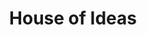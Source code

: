 ---
title: House of Ideas
service: Web Design
year: Oct 2018
description: We worked with House of Ideas to design and develop their website entirely in Google AMP. We also developed a custom API integration to pull blog posts from their external network of websites.
thumbnail: https://res.cloudinary.com/polymer-digital/image/upload/c_scale,w_1400/v1/pd-website/work/house-of-ideas/home.jpg
homepage: true
order: 2
key_pages: 
  - title: Home
    image: house-of-ideas/home.jpg
  - title: Category
    image: house-of-ideas/category.jpg
  - title: Contributor
    image: house-of-ideas/contributor.jpg
  - title: About Us
    image: house-of-ideas/aboutus.jpg
  - title: Become a Partner
    image: house-of-ideas/becomeapartner.jpg
---